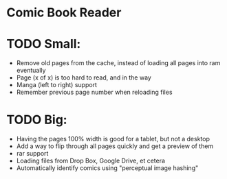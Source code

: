 Comic Book Reader
===================

# TODO Small:
* Remove old pages from the cache, instead of loading all pages into ram eventually
* Page (x of x) is too hard to read, and in the way
* Manga (left to right) support
* Remember previous page number when reloading files

# TODO Big:
* Having the pages 100% width is good for a tablet, but not a desktop
* Add a way to flip through all pages quickly and get a preview of them
* rar support
* Loading files from Drop Box, Google Drive, et cetera
* Automatically identify comics using "perceptual image hashing"
